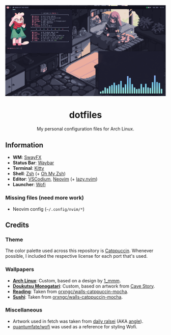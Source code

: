 <div align="center">

<img src="./preview.png" />

<h1>dotfiles</h1>
My personal configuration files for Arch Linux.

</div>

## Information
- **WM**: [SwayFX](https://github.com/WillPower3309/swayfx)
- **Status Bar**: [Waybar](https://github.com/Alexays/Waybar)
- **Terminal**: [Kitty](https://sw.kovidgoyal.net/kitty)
- **Shell**: [Zsh](https://zsh.org/) (+ [Oh My Zsh](https://ohmyz.sh/))
- **Editor**: [VSCodium](https://vscodium.com/), [Neovim](https://neovim.io/) (+ [lazy.nvim](https://lazy.folke.io/))
- **Launcher**: [Wofi](https://hg.sr.ht/~scoopta/wofi)

### Missing files (need more work)
- Neovim config (`~/.config/nvim/*`)

## Credits
### Theme
The color palette used across this repository is [Catppuccin](https://catppuccin.com/). Whenever possible, I included the respective license for each port that's used.
### Wallpapers
- **[Arch Linux](./waypaper/wallpapers/Arch%20Linux.png)**: Custom, based on a design by [1_mmm](https://discord.com/users/602832090949746710).
- **[Doukutsu Monogatari](./waypaper/wallpapers/Doukutsu%20Monogatari.png)**: Custom, based on artwork from [Cave Story](https://cavestory.org/).
- **[Reading](./waypaper/wallpapers/Reading.png)**: Taken from [orxngc/walls-catppuccin-mocha](https://github.com/orxngc/walls-catppuccin-mocha).
- **[Sushi](./waypaper/wallpapers/Sushi.jpg)**: Taken from [orxngc/walls-catppuccin-mocha](https://github.com/orxngc/walls-catppuccin-mocha).
### Miscellaneous
- Artwork used in fetch was taken from [daily ralsei](https://dailyralsei.straw.page/) (AKA [angle](https://itsalsoangle.straw.page/)).
- [quantumfate/wofi](https://github.com/quantumfate/wofi) was used as a reference for styling Wofi.